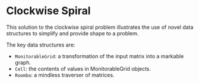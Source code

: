 # Clockwise Spiral

This solution to the clockwise spiral problem illustrates the use of novel
data structures to simplify and provide shape to a problem.

The key data structures are:

- `MonitorableGrid`: a transformation of the input matrix into a markable
graph.
- `Cell`: the contents of values in MonitorableGrid objects.
- `Roomba`: a mindless traverser of matrices.
